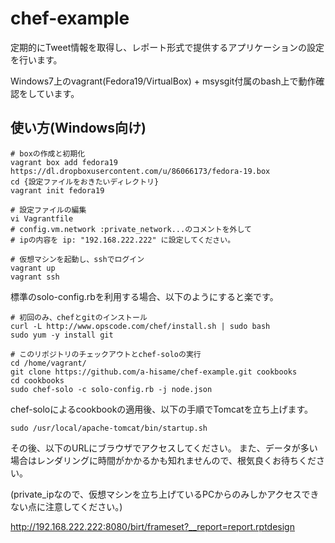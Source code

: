 # chef-example

定期的にTweet情報を取得し、レポート形式で提供するアプリケーションの設定を行います。

Windows7上のvagrant(Fedora19/VirtualBox) + msysgit付属のbash上で動作確認をしています。

## 使い方(Windows向け)

```
# boxの作成と初期化
vagrant box add fedora19 https://dl.dropboxusercontent.com/u/86066173/fedora-19.box
cd {設定ファイルをおきたいディレクトリ}
vagrant init fedora19

# 設定ファイルの編集
vi Vagrantfile
# config.vm.network :private_network...のコメントを外して
# ipの内容を ip: "192.168.222.222" に設定してください。

# 仮想マシンを起動し、sshでログイン
vagrant up
vagrant ssh
```

標準のsolo-config.rbを利用する場合、以下のようにすると楽です。

```
# 初回のみ、chefとgitのインストール
curl -L http://www.opscode.com/chef/install.sh | sudo bash
sudo yum -y install git

# このリポジトリのチェックアウトとchef-soloの実行
cd /home/vagrant/
git clone https://github.com/a-hisame/chef-example.git cookbooks
cd cookbooks
sudo chef-solo -c solo-config.rb -j node.json
```

chef-soloによるcookbookの適用後、以下の手順でTomcatを立ち上げます。

```
sudo /usr/local/apache-tomcat/bin/startup.sh
```

その後、以下のURLにブラウザでアクセスしてください。
また、データが多い場合はレンダリングに時間がかかるかも知れませんので、根気良くお待ちください。

(private_ipなので、仮想マシンを立ち上げているPCからのみしかアクセスできない点に注意してください。)

http://192.168.222.222:8080/birt/frameset?__report=report.rptdesign


